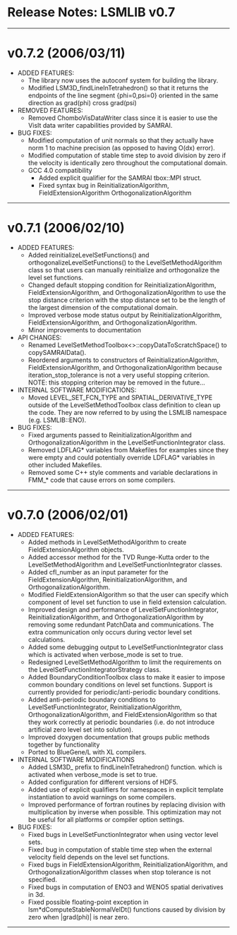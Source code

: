 Release Notes: LSMLIB v0.7
==========================

-------------------------------------------------------------------------------
v0.7.2 (2006/03/11)
===================
* ADDED FEATURES:
  - The library now uses the autoconf system for building the library.
  - Modified LSM3D_findLineInTetrahedron() so that it returns the endpoints
    of the line segment {phi=0,psi=0} oriented in the same direction as
    grad(phi) cross grad(psi)
* REMOVED FEATURES:
  - Removed ChomboVisDataWriter class since it is easier to use the VisIt
    data writer capabilities provided by SAMRAI.
* BUG FIXES:
  - Modified computation of unit normals so that they actually have norm 1 
    to machine precision (as opposed to having O(dx) error).
  - Modified computation of stable time step to avoid division by zero if
    the velocity is identically zero throughout the computational domain.
  - GCC 4.0 compatibility
    * Added explicit qualifier for the SAMRAI tbox::MPI struct.
    * Fixed syntax bug in ReinitializationAlgorithm, FieldExtensionAlgorithm
      OrthogonalizationAlgorithm

-------------------------------------------------------------------------------
v0.7.1 (2006/02/10)
===================
* ADDED FEATURES:
  - Added reinitializeLevelSetFunctions() and orthogonalizeLevelSetFunctions()
    to the LevelSetMethodAlgorithm class so that users can manually
    reinitialize and orthogonalize the level set functions.
  - Changed default stopping condition for ReinitializationAlgorithm,
    FieldExtensionAlgorithm, and OrthogonalizationAlgorithm to use
    the stop distance criterion with the stop distance set to be the
    length of the largest dimension of the computational domain.
  - Improved verbose mode status output by ReinitializationAlgorithm,
    FieldExtensionAlgorithm, and OrthogonalizationAlgorithm. 
  - Minor improvements to documentation
* API CHANGES:
  - Renamed LevelSetMethodToolbox<>::copyDataToScratchSpace() to 
    copySAMRAIData().
  - Reordered arguments to constructors of ReinitializationAlgorithm,
    FieldExtensionAlgorithm, and OrthogonalizationAlgorithm because
    iteration_stop_tolerance is not a very useful stopping criterion.
    NOTE: this stopping criterion may be removed in the future...
* INTERNAL SOFTWARE MODIFICATIONS:
  - Moved LEVEL_SET_FCN_TYPE and SPATIAL_DERIVATIVE_TYPE outside of the 
    LevelSetMethodToolbox class definition to clean up the code.  They
    are now referred to by using the LSMLIB namespace (e.g. LSMLIB::ENO). 
* BUG FIXES:
  - Fixed arguments passed to ReinitializationAlgorithm and 
    OrthogonalizationAlgorithm in the LevelSetFunctionIntegrator class.
  - Removed LDFLAG* variables from Makefiles for examples since they were
    empty and could potentially override LDFLAG* variables in other included
    Makefiles.
  - Removed some C++ style comments and variable declarations in FMM_* code
    that cause errors on some compilers.

-------------------------------------------------------------------------------
v0.7.0 (2006/02/01)
===================
* ADDED FEATURES:
  - Added methods in LevelSetMethodAlgorithm to create FieldExtensionAlgorithm
    objects.
  - Added accessor method for the TVD Runge-Kutta order to the 
    LevelSetMethodAlgorithm and LevelSetFunctionIntegrator classes.
  - Added cfl_number as an input parameter for the FieldExtensionAlgorithm, 
    ReinitializationAlgorithm, and OrthogonalizationAlgorithm.
  - Modified FieldExtensionAlgorithm so that the user can specify
    which component of level set function to use in field extension 
    calculation.
  - Improved design and performance of LevelSetFunctionIntegrator, 
    ReinitializationAlgorithm, and OrthogonalizationAlgorithm  by 
    removing some redundant PatchData and communications.  The extra 
    communication only occurs during vector level set calculations.
  - Added some debugging output to LevelSetFunctionIntegrator class
    which is activated when verbose_mode is set to true.
  - Redesigned LevelSetMethodAlgorithm to limit the requirements on 
    the LevelSetFunctionIntegratorStrategy class.
  - Added BoundaryConditionToolbox class to make it easier to impose
    common boundary conditions on level set functions.  Support is 
    currently provided for periodic/anti-periodic boundary conditions.
  - Added anti-periodic boundary conditions to LevelSetFunctionIntegrator,
    ReinitializationAlgorithm, OrthogonalizationAlgorithm, and
    FieldExtensionAlgorithm so that they work correctly at periodic
    boundaries (i.e. do not introduce artificial zero level set into
    solution).
  - Improved doxygen documentation that groups public methods together
    by functionality
  - Ported to BlueGene/L with XL compilers.
* INTERNAL SOFTWARE MODIFICATIONS
  - Added LSM3D_ prefix to findLineInTetrahedron() function.
    which is activated when verbose_mode is set to true.
  - Added configuration for different versions of HDF5.
  - Added use of explicit qualifiers for namespaces in explicit template
    instantiation to avoid warnings on some compilers.
  - Improved performance of fortran routines by replacing division with
    multiplication by inverse when possible.  This optimization may not be
    useful for all platforms or compiler option settings.
* BUG FIXES:
  - Fixed bugs in LevelSetFunctionIntegrator when using vector level sets.
  - Fixed bug in computation of stable time step when the external velocity
    field depends on the level set functions.
  - Fixed bugs in FieldExtensionAlgorithm, ReinitializationAlgorithm, and
    OrthogonalizationAlgorithm classes when stop tolerance is not
    specified.
  - Fixed bugs in computation of ENO3 and WENO5 spatial derivatives in 3d.
  - Fixed possible floating-point exception in 
    lsm*dComputeStableNormalVelDt() functions caused by division by zero
    when |grad(phi)| is near zero.

-------------------------------------------------------------------------------
